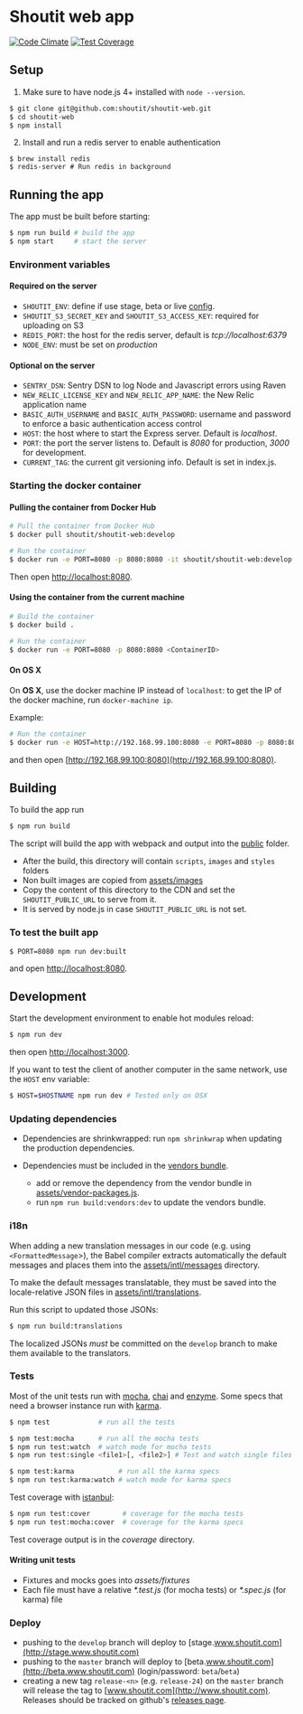 # Shoutit web app

[![Code Climate](https://codeclimate.com/repos/56c5b6fcc2ad1f39dc002b07/badges/1b41af543e8e6c516c95/gpa.svg)](https://codeclimate.com/repos/56c5b6fcc2ad1f39dc002b07/feed) [![Test Coverage](https://codeclimate.com/repos/56c5b6fcc2ad1f39dc002b07/badges/1b41af543e8e6c516c95/coverage.svg)](https://codeclimate.com/repos/56c5b6fcc2ad1f39dc002b07/coverage)

## Setup

1. Make sure to have node.js 4+ installed with `node --version`.

```bash
$ git clone git@github.com:shoutit/shoutit-web.git
$ cd shoutit-web
$ npm install
```

2. Install and run a redis server to enable authentication

```
$ brew install redis
$ redis-server # Run redis in background
```

## Running the app

The app must be built before starting:

```bash
$ npm run build # build the app
$ npm start     # start the server
```

### Environment variables

#### Required on the server

* `SHOUTIT_ENV`: define if use stage, beta or live [config](config).
* `SHOUTIT_S3_SECRET_KEY` and `SHOUTIT_S3_ACCESS_KEY`: required for uploading on S3
* `REDIS_PORT`: the host for the redis server, default is *tcp://localhost:6379*
* `NODE_ENV`: must be set on *production*

#### Optional on the server

* `SENTRY_DSN`: Sentry DSN to log Node and Javascript errors using Raven
* `NEW_RELIC_LICENSE_KEY` and `NEW_RELIC_APP_NAME`: the New Relic application name
* `BASIC_AUTH_USERNAME` and `BASIC_AUTH_PASSWORD`: username and password to enforce a basic authentication access control
* `HOST`: the host where to start the Express server. Default is *localhost*.
* `PORT`: the port the server listens to. Default is *8080* for production, *3000* for development.
* `CURRENT_TAG`: the current git versioning info. Default is set in index.js.

### Starting the docker container

#### Pulling the container from Docker Hub

```bash
# Pull the container from Docker Hub
$ docker pull shoutit/shoutit-web:develop

# Run the container
$ docker run -e PORT=8080 -p 8080:8080 -it shoutit/shoutit-web:develop
```

Then open [http://localhost:8080](http://localhost:8080).

#### Using the container from the current machine

```bash
# Build the container
$ docker build .

# Run the container
$ docker run -e PORT=8080 -p 8080:8080 <ContainerID>
```

#### On OS X

On **OS X**, use the docker machine IP instead of `localhost`: to get the IP of the docker machine, run `docker-machine ip`.

Example:

```bash
# Run the container
$ docker run -e HOST=http://192.168.99.100:8080 -e PORT=8080 -p 8080:8080 -it shoutit/shoutit-web:develop
```

and then open [http://192.168.99.100:8080](http://192.168.99.100:8080).

## Building

To build the app run

```bash
$ npm run build
```

The script will build the app with webpack and output into the [public](public) folder.

* After the build, this directory will contain `scripts`, `images` and `styles` folders
* Non built images are copied from [assets/images](assets/images)
* Copy the content of this directory to the CDN and set the `SHOUTIT_PUBLIC_URL` to serve from it.
* It is served by node.js in case `SHOUTIT_PUBLIC_URL` is not set.

### To test the built app

```
$ PORT=8080 npm run dev:built
```

and open [http://localhost:8080](http://localhost:8080).

## Development

Start the development environment to enable hot modules reload:

```bash
$ npm run dev
```

then open  [http://localhost:3000](http://localhost:3000).

If you want to test the client of another computer in the same network, use the `HOST` env variable:

```bash
$ HOST=$HOSTNAME npm run dev # Tested only on OSX
```

### Updating dependencies

* Dependencies are shrinkwrapped: run `npm shrinkwrap` when updating the production dependencies.

* Dependencies must be included in the [vendors bundle](assets/scripts/vendors.js).
  * add or remove the dependency from the vendor bundle in [assets/vendor-packages.js](assets/vendor-packages.js).
  * run `npm run build:vendors:dev` to update the vendors bundle.

### i18n

When adding a new translation messages in our code (e.g. using `<FormattedMessage`>), the Babel compiler extracts automatically the default messages and places them into the [assets/intl/messages](https://github.com/shoutit/shoutit-web/tree/develop/assets/intl/messages/app) directory. 

To make the default messages translatable, they must be saved into the locale-relative JSON files in   [assets/intl/translations](https://github.com/shoutit/shoutit-web/tree/develop/assets/intl/translations).

Run this script to updated those JSONs:

```bash
$ npm run build:translations
```

The localized JSONs *must* be committed on the `develop` branch to make them available to the translators.

### Tests

Most of the unit tests run with [mocha](http://mochajs.org), [chai](http://chaijs.com) and [enzyme](https://github.com/airbnb/enzyme).
Some specs that need a browser instance run with [karma](https://karma-runner.github.io).

```bash
$ npm test            # run all the tests

$ npm test:mocha      # run all the mocha tests
$ npm run test:watch  # watch mode for mocha tests
$ npm run test:single <file1>[, <file2>] # Test and watch single files with mocha

$ npm test:karma           # run all the karma specs
$ npm run test:karma:watch # watch mode for karma specs

```

Test coverage with [istanbul](https://github.com/gotwarlost/istanbul):

```bash
$ npm run test:cover        # coverage for the mocha tests
$ npm run test:mocha:cover  # coverage for the karma specs
```

Test coverage output is in the _coverage_ directory.

#### Writing unit tests

* Fixtures and mocks goes into _assets/fixtures_
* Each file must have a relative _*.test.js_  (for mocha tests) or _*.spec.js_ (for karma) file

### Deploy

* pushing to the `develop` branch will deploy to [stage.www.shoutit.com](http://stage.www.shoutit.com)
* pushing to the `master` branch will deploy to [beta.www.shoutit.com](http://beta.www.shoutit.com) (login/password: `beta`/`beta`)
* creating a new tag `release-<n>` (e.g. `release-24`) on the `master` branch will release the tag to [www.shoutit.com](http://www.shoutit.com). Releases should be tracked on github's [releases page](https://github.com/shoutit/shoutit-web/releases).
